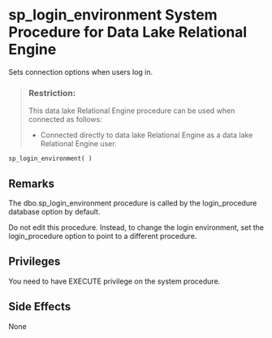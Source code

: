 <!-- loio3be648506c5f1014a4bf98ee992b6027 -->

# sp\_login\_environment System Procedure for Data Lake Relational Engine

Sets connection options when users log in.



> ### Restriction:  
> This data lake Relational Engine procedure can be used when connected as follows:
> 
> -   Connected directly to data lake Relational Engine as a data lake Relational Engine user.



```
sp_login_environment( )
```



## Remarks

The dbo.sp\_login\_environment procedure is called by the login\_procedure database option by default.

Do not edit this procedure. Instead, to change the login environment, set the login\_procedure option to point to a different procedure.



## Privileges

You need to have EXECUTE privilege on the system procedure.



## Side Effects

None


